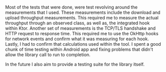 Most of the tests that were done, were test revolving around the measurements that I used. These measurements include the download and upload throughput measurements. This required me to measure the actual throughput through an observed class, as well as, the integrated hook within Ktor. Another set of measurements is the TCP/TLS handshake and HTTP request to response time. This required me to use the OkHttp hooks for network events and confirm what it was measuring for each hook. Lastly, I had to confirm that calculations used within the tool. I spent a good chunk of time testing within Android app and fixing problems that didn't allow the library call to run to completion.  

In the future I also aim to provide a testing suite for the library itself.  